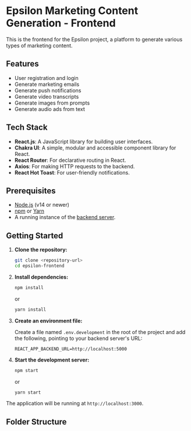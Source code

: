 # Epsilon Marketing Content Generation - Frontend

This is the frontend for the Epsilon project, a platform to generate various types of marketing content.

## Features

- User registration and login
- Generate marketing emails
- Generate push notifications
- Generate video transcripts
- Generate images from prompts
- Generate audio ads from text

## Tech Stack

- **React.js**: A JavaScript library for building user interfaces.
- **Chakra UI**: A simple, modular and accessible component library for React.
- **React Router**: For declarative routing in React.
- **Axios**: For making HTTP requests to the backend.
- **React Hot Toast**: For user-friendly notifications.

## Prerequisites

- [Node.js](https://nodejs.org/) (v14 or newer)
- [npm](https://www.npmjs.com/) or [Yarn](https/yarnpkg.com/)
- A running instance of the [backend server](https://github.com/shivanisinghay/epsilon/tree/main/backend).

## Getting Started

1.  **Clone the repository:**

    ```bash
    git clone <repository-url>
    cd epsilon-frontend
    ```

2.  **Install dependencies:**

    ```bash
    npm install
    ```

    or

    ```bash
    yarn install
    ```

3.  **Create an environment file:**

    Create a file named `.env.development` in the root of the project and add the following, pointing to your backend server's URL:

    ```
    REACT_APP_BACKEND_URL=http://localhost:5000
    ```

4.  **Start the development server:**

    ```bash
    npm start
    ```

    or

    ```bash
    yarn start
    ```

The application will be running at `http://localhost:3000`.

## Folder Structure